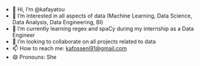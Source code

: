   - 👋 Hi, I’m @kafayatou
  -  👀 I’m interested in all aspects of data (Machine Learning, Data Science, Data Analysis, Data Engineering, BI)
  -  🌱 I’m currently learning regex and spaCy during my internship as a Data Engineer
  -  💞️ I’m looking to collaborate on all projects related to data
  -  📫 How to reach me: kafosseni91@gmail.com
  -   😄 Pronouns: She


<!---
kafayatou94/kafayatou94 is a ✨ special ✨ repository because its `README.md` (this file) appears on your GitHub profile.
You can click the Preview link to take a look at your changes.
--->

    
